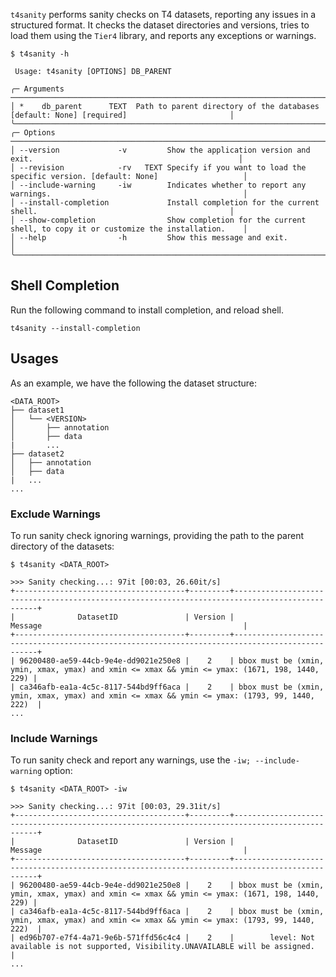 `t4sanity` performs sanity checks on T4 datasets, reporting any issues in a structured format.
It checks the dataset directories and versions, tries to load them using the `Tier4` library, and reports any exceptions or warnings.

```shell
$ t4sanity -h

 Usage: t4sanity [OPTIONS] DB_PARENT

╭─ Arguments ──────────────────────────────────────────────────────────────────────────────────────────────────────────╮
│ *    db_parent      TEXT  Path to parent directory of the databases [default: None] [required]                       │
╰──────────────────────────────────────────────────────────────────────────────────────────────────────────────────────╯
╭─ Options ────────────────────────────────────────────────────────────────────────────────────────────────────────────╮
│ --version             -v         Show the application version and exit.                                              │
│ --revision            -rv   TEXT Specify if you want to load the specific version. [default: None]                   │
│ --include-warning     -iw        Indicates whether to report any warnings.                                           │
│ --install-completion             Install completion for the current shell.                                           │
│ --show-completion                Show completion for the current shell, to copy it or customize the installation.    │
│ --help                -h         Show this message and exit.                                                         │
╰──────────────────────────────────────────────────────────────────────────────────────────────────────────────────────╯
```

## Shell Completion

Run the following command to install completion, and reload shell.

```{ .shell .copy }
t4sanity --install-completion
```

## Usages

As an example, we have the following the dataset structure:

```shell
<DATA_ROOT>
├── dataset1
│   └── <VERSION>
│       ├── annotation
│       ├── data
|       ...
├── dataset2
│   ├── annotation
│   ├── data
|   ...
...
```

### Exclude Warnings

To run sanity check ignoring warnings, providing the path to the parent directory of the datasets:

```shell
$ t4sanity <DATA_ROOT>

>>> Sanity checking...: 97it [00:03, 26.60it/s]
+--------------------------------------+---------+------------------------------------------------------------------------------------------------+
|              DatasetID               | Version |                                            Message                                             |
+--------------------------------------+---------+------------------------------------------------------------------------------------------------+
| 96200480-ae59-44cb-9e4e-dd9021e250e8 |    2    | bbox must be (xmin, ymin, xmax, ymax) and xmin <= xmax && ymin <= ymax: (1671, 198, 1440, 229) |
| ca346afb-ea1a-4c5c-8117-544bd9ff6aca |    2    | bbox must be (xmin, ymin, xmax, ymax) and xmin <= xmax && ymin <= ymax: (1793, 99, 1440, 222)  |
...
```

### Include Warnings

To run sanity check and report any warnings, use the `-iw; --include-warning` option:

```shell
$ t4sanity <DATA_ROOT> -iw

>>> Sanity checking...: 97it [00:03, 29.31it/s]
+--------------------------------------+---------+------------------------------------------------------------------------------------------------+
|              DatasetID               | Version |                                            Message                                             |
+--------------------------------------+---------+------------------------------------------------------------------------------------------------+
| 96200480-ae59-44cb-9e4e-dd9021e250e8 |    2    | bbox must be (xmin, ymin, xmax, ymax) and xmin <= xmax && ymin <= ymax: (1671, 198, 1440, 229) |
| ca346afb-ea1a-4c5c-8117-544bd9ff6aca |    2    | bbox must be (xmin, ymin, xmax, ymax) and xmin <= xmax && ymin <= ymax: (1793, 99, 1440, 222)  |
| ed96b707-e7f4-4a71-9e6b-571ffd56c4c4 |    2    |        level: Not available is not supported, Visibility.UNAVAILABLE will be assigned.         |
...
```
